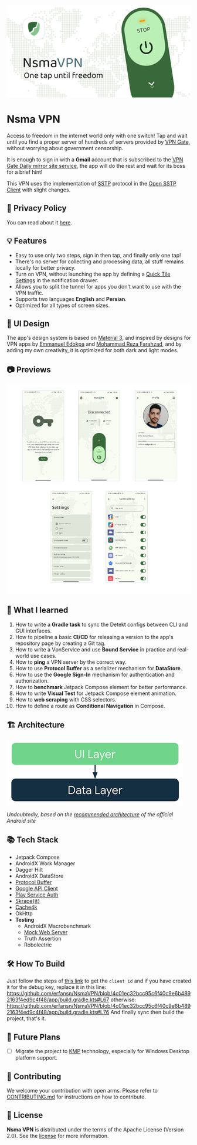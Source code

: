 ![Nsma VPN banner](/image/nsmavpn_banner.png)

# Nsma VPN
Access to freedom in the internet world only with one switch! Tap and wait until you find a proper server of hundreds of servers provided by [VPN Gate](https://www.vpngate.net/en/), without worrying about government censorship.

It is enough to sign in with a **Gmail** account that is subscribed to the [VPN Gate Daily mirror site service](http://109.111.243.206:17579/en/mail.aspx), the app will do the rest and wait for its boss for a brief hint!

This VPN uses the implementation of [SSTP](https://en.wikipedia.org/wiki/Secure_Socket_Tunneling_Protocol) protocol in the [Open SSTP Client](https://github.com/kittoku/Open-SSTP-Client) with slight changes.

## 🔏 Privacy Policy
You can read about it [here](https://nsmavpn.erfansn.ir/privacy_policy.html).

## 💡 Features
- Easy to use only two steps, sign in then tap, and finally only one tap!
- There's no server for collecting and processing data, all stuff remains locally for better privacy.
- Turn on VPN, without launching the app by defining a [Quick Tile Settings](https://developer.android.com/develop/ui/views/quicksettings-tiles) in the notification drawer.
- Allows you to split the tunnel for apps you don't want to use with the VPN traffic.
- Supports two languages **English** and **Persian**.
- Optimized for all types of screen sizes.

## 🎨 UI Design
The app's design system is based on [Material 3](https://m3.material.io/), and inspired by designs for VPN apps by [Emmanuel Edokpa](https://dribbble.com/shots/16222592-TrueVPN-Mobile-App-Design/attachments/8084727?mode=media) and [Mohammad Reza Farahzad](https://dribbble.com/shots/14840886/attachments/6550059?mode=media), and by adding my own creativity, it is optimized for both dark and light modes.

## 📷 Previews
![Screenshots](/image/screenshots.png)

## 🏫 What I learned
1. How to write a **Gradle task** to sync the Detekt configs between CLI and GUI interfaces.
2. How to pipeline a basic **CI/CD** for releasing a version to the app's repository page by creating a Git tag.
3. How to write a VpnService and use **Bound Service** in practice and real-world use cases.
4. How to **ping** a VPN server by the correct way.
5. How to use **Protocol Buffer** as a serializer mechanism for **DataStore**.
6. How to use the **Google Sign-In** mechanism for authentication and authorization.
7. How to **benchmark** Jetpack Compose element for better performance.
8. How to write **Visual Test** for Jetpack Compose element animation.
9. How to **web scraping** with CSS selectors.
10. How to define a route as **Conditional Navigation** in Compose.

## 🏗️ Architecture
![Architecture scheme](/image/architecture.png)

*Undoubtedly, based on the [recommended architecture](https://developer.android.com/topic/architecture) of the official Android site*

## 📚 Tech Stack
- Jetpack Compose
- AndroidX Work Manager
- Dagger Hilt
- AndroidX DataStore
- [Protocol Buffer](https://protobuf.dev/)
- [Google API Client](https://developers.google.com/api-client-library/java)
- [Play Service Auth](https://developers.google.com/android/guides/overview)
- [Skrape{it}](https://github.com/skrapeit/skrape.it)
- [Cache4k](https://github.com/ReactiveCircus/cache4k)
- OkHttp
- **Testing**
  - AndroidX Macrobenchmark
  - [Mock Web Server](https://github.com/square/okhttp/tree/master/mockwebserver)
  - Truth Assertion
  - Robolectric

## 🛠️ How To Build
Just follow the steps of [this link](https://developers.google.com/identity/sign-in/android/legacy-gsi-start#configure-a-google-api-console-project) to get the `client id` and if you have created it for the debug key, replace it in this line:
https://github.com/erfansn/NsmaVPN/blob/4c01ec32bcc95c6f40c9e6b4892163f4ed9c4f48/app/build.gradle.kts#L67
otherwise:
https://github.com/erfansn/NsmaVPN/blob/4c01ec32bcc95c6f40c9e6b4892163f4ed9c4f48/app/build.gradle.kts#L76
And finally sync then build the project, that's it.

## 🔮 Future Plans
- [ ] Migrate the project to [KMP](https://kotlinlang.org/docs/multiplatform.html) technology, especially for Windows Desktop platform support.

## 🤝 Contributing
We welcome your contribution with open arms. Please refer to [CONTRIBUTING.md](/CONTRIBUTING.md) for instructions on how to contribute.

## 📜 License
**Nsma VPN** is distributed under the terms of the Apache License (Version 2.0).
See the [license](/LICENSE) for more information.
